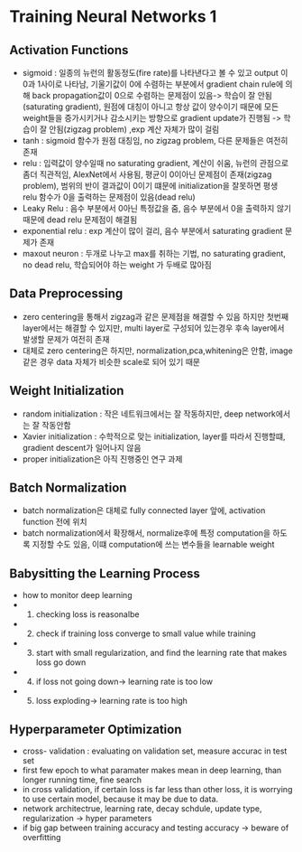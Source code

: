 # Training Neural Networks 1
## Activation Functions
- sigmoid : 일종의 뉴런의 활동정도(fire rate)를 나타낸다고 볼 수 있고 output 이 0과 1사이로 나타남, 기울기값이 0에 수렴하는 부분에서 gradient chain rule에 의해 back propagation값이 0으로 수렴하는 문제점이 있음-> 학습이 잘 안됨(saturating gradient), 원점에 대칭이 아니고 항상 값이 양수이기 때문에 모든 weight들을 증가시키거나 감소시키는 방향으로 gradient update가 진행됨 -> 학습이 잘 안됨(zigzag problem) ,exp 계산 자체가 많이 걸림
- tanh : sigmoid 함수가 원점 대칭임, no zigzag problem, 다른 문제들은 여전히 존재
- relu : 입력값이 양수일때 no saturating gradient, 계산이 쉬움, 뉴런의 관점으로 좀더 직관적임, AlexNet에서 사용됨, 평균이 0이아닌 문제점이 존재(zigzag problem), 범위의 반이 결과값이 0이기 떄문에 initialization을 잘못하면 평생 relu 함수가 0을 출력하는 문제점이 있음(dead relu)
- Leaky Relu : 음수 부분에서 0아닌 특정값을 줌, 음수 부분에서 0을 출력하지 않기 때문에 dead relu 문제점이 해결됨
- exponential relu : exp 계산이 많이 걸리, 음수 부분에서 saturating gradient 문제가 존재
- maxout neuron : 두개로 나누고 max를 취하는 기법, no saturating gradient, no dead relu, 학습되어야 하는 weight 가 두배로 많아짐


## Data Preprocessing
- zero centering을 통해서 zigzag과 같은 문제점을 해결할 수 있음 하지만 첫번째 layer에서는 해결할 수 있지만, multi layer로 구성되어 있는경우 후속 layer에서 발생할 문제가 여전히 존재
- 대체로 zero centering은 하지만, normalization,pca,whitening은 안함, image 같은 경우 data 자체가 비슷한 scale로 되어 있기 때문

## Weight Initialization
- random initialization : 작은 네트워크에서는 잘 작동하지만, deep network에서는 잘 작동안함
- Xavier initialization : 수학적으로 맞는 initialization, layer를 따라서 진행할떄, gradient descent가 일어나지 않음
- proper initialization은 아직 진행중인 연구 과제

## Batch Normalization
- batch normalization은 대체로 fully connected layer 앞에, activation function 전에 위치
- batch normalization에서 확장해서, normalize후에 특정 computation을 하도록 지정할 수도 있음, 이떄 computation에 쓰는 변수들을 learnable weight

## Babysitting the Learning Process
- how to monitor deep learning
- 1) checking loss is reasonalbe
- 2) check if training loss converge to small value while training
- 3) start with small regularization, and find the learning rate that makes loss go down
- 4) if loss not going down-> learning rate is too low
- 5) loss exploding-> learning rate is too high

## Hyperparameter Optimization
- cross- validation : evaluating on validation set, measure accurac in test set
- first few epoch to what paramater makes mean in deep learning, than longer running time, fine search
- in cross validation, if certain loss is far less than other loss, it is worrying to use certain model, because it may be due to data.
- network architectrue, learning rate, decay schdule, update type, regularization -> hyper parameters
- if big gap between training accuracy and testing accuracy -> beware of overfitting


